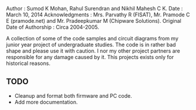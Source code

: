 
Author : Sumod K Mohan, Rahul Surendran and Nikhil Mahesh C K.
Date   : March 10, 2014
Acknowledgments : Mrs. Parvathy R (FISAT), Mr. Pramode C E (pramode.net) and Mr. Pradeepkumar M (Chipware Solutions). 
Original Date of Authorship : Circa 2004-2005.

A collection of some of the code samples and circuit diagrams from my junior year project of undergraduate studies. The code is in rather bad shape and please use it with caution. I nor my other project partners are responsible for any damage caused by it. This projects exists only for historical reasons. 

TODO
-----
* Cleanup and format both firmware and PC code.
* Add more documentation.

